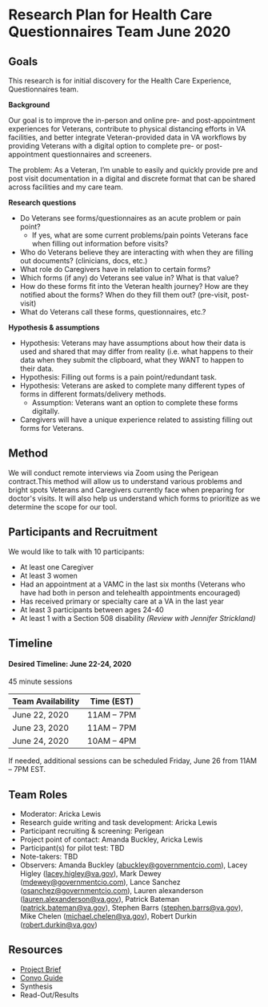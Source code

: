 # Research Plan for Health Care Questionnaires Team June 2020 
## Goals	
This research is for initial discovery for the Health Care Experience, Questionnaires team. 

**Background**

Our goal is to improve the in-person and online pre- and post-appointment experiences for Veterans, contribute to physical distancing efforts in VA facilities, and better integrate Veteran-provided data in VA workflows by providing Veterans with a digital option to complete pre- or post-appointment questionnaires and screeners.

The problem: As a Veteran, I’m unable to easily and quickly provide pre and post visit documentation in a digital and discrete format that can be shared across facilities and my care team.

**Research questions**
  - Do Veterans see forms/questionnaires as an acute problem or pain point?
  	- If yes, what are some current problems/pain points Veterans face when filling out information before visits?
  - Who do Veterans believe they are interacting with when they are filling out documents? (clinicians, docs, etc.)
  - What role do Caregivers have in relation to certain forms?
  - Which forms (if any) do Veterans see value in? What is that value? 
  - How do these forms fit into the Veteran health journey? How are they notified about the forms? When do they fill them out? (pre-visit, post-visit)
  - What do Veterans call these forms, questionnaires, etc.? 
  
**Hypothesis & assumptions**
- Hypothesis: Veterans may have assumptions about how their data is used and shared that may differ from reality (i.e. what happens to their data when they submit the clipboard, what they WANT to happen to their data.
- Hypothesis: Filling out forms is a pain point/redundant task. 
- Hypothesis: Veterans are asked to complete many different types of forms in different formats/delivery methods. 
	- Assumption: Veterans want an option to complete these forms digitally. 
- Caregivers will have a unique experience related to assisting filling out forms for Veterans.


## Method	
We will conduct remote interviews via Zoom using the Perigean contract.This method will allow us to understand various problems and bright spots Veterans and Caregivers currently face when preparing for doctor's visits. It will also help us understand which forms to prioritize as we determine the scope for our tool.

## Participants and Recruitment	
We would like to talk with 10 participants:
- At least one Caregiver
- At least 3 women
- Had an appointment at a VAMC in the last six months (Veterans who have had both in person and telehealth appointments encouraged)
- Has received primary or specialty care at a VA in the last year
- At least 3 participants between ages 24-40
- At least 1 with a Section 508 disability _(Review with Jennifer Strickland)_

## Timeline 	
#### Desired Timeline: June 22-24, 2020
45 minute sessions

Team Availability | Time (EST)
------------------|--------------
June 22, 2020 | 11AM – 7PM
June 23, 2020 | 11AM – 7PM
June 24, 2020 | 10AM – 4PM

If needed, additional sessions can be scheduled Friday, June 26 from 11AM – 7PM EST.
	
## Team Roles	
- Moderator: Aricka Lewis
- Research guide writing and task development: Aricka Lewis
- Participant recruiting & screening: Perigean
- Project point of contact: Amanda Buckley, Aricka Lewis
- Participant(s) for pilot test: TBD	
- Note-takers: TBD
- Observers: Amanda Buckley (abuckley@governmentcio.com), Lacey Higley (lacey.higley@va.gov), Mark Dewey (mdewey@governmentcio.com), Lance Sanchez (osanchez@governmentcio.com), Lauren alexanderson (lauren.alexanderson@va.gov), Patrick Bateman (patrick.bateman@va.gov), Stephen Barrs (stephen.barrs@va.gov), Mike Chelen (michael.chelen@va.gov), Robert Durkin (robert.durkin@va.gov) 

## Resources	
- [Project Brief](https://github.com/department-of-veterans-affairs/va.gov-team/tree/master/products/health-care/questionnaire)	
- [Convo Guide](https://github.com/department-of-veterans-affairs/va.gov-team/blob/master/products/health-care/questionnaire/discovery/user-research/conversation-guide.md)
- Synthesis
- Read-Out/Results	
